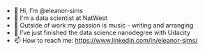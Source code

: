 - 👋 Hi, I’m @eleanor-sims
- 👀 I'm a data scientist at NatWest 
- 🎤 Outside of work my passion is music - writing and arranging 
- 🌱 I’ve just finished the data science nanodegree with Udacity
- 📫 How to reach me: https://www.linkedin.com/in/eleanor-sims/

<!---
eleanor-sims/eleanor-sims is a ✨ special ✨ repository because its `README.md` (this file) appears on your GitHub profile.
You can click the Preview link to take a look at your changes.
--->
